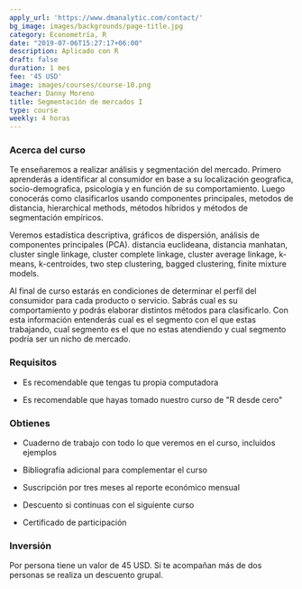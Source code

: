 ```yaml
---
apply_url: 'https://www.dmanalytic.com/contact/'
bg_image: images/backgrounds/page-title.jpg
category: Econometría, R
date: "2019-07-06T15:27:17+06:00"
description: Aplicado con R
draft: false
duration: 1 mes
fee: '45 USD'
image: images/courses/course-10.png
teacher: Danny Moreno
title: Segmentación de mercados I
type: course
weekly: 4 horas
---
```


### Acerca del curso

Te enseñaremos a realizar análisis y segmentación del mercado. Primero aprenderás a identificar al consumidor en base a su localización geografica, socio-demografica,  psicologia y en función de su comportamiento. Luego conocerás como clasificarlos usando componentes principales, metodos de distancia, hierarchical methods, métodos híbridos y métodos de segmentación empíricos.

Veremos estadística descriptiva, gráficos de dispersión, análisis de componentes principales (PCA). distancia euclideana, distancia manhatan, cluster single linkage, cluster complete linkage, cluster average linkage, k-means, k-centroides, two step clustering, bagged clustering, finite mixture models.

Al final de curso estarás en condiciones de determinar el perfil del consumidor para cada producto o servicio. Sabrás cual es su comportamiento y podrás elaborar distintos métodos para clasificarlo. Con esta información entenderás cual es el segmento con el que estas trabajando, cual segmento es el que no estas atendiendo y cual segmento podría ser un nicho de mercado. </p>

### Requisitos

* Es recomendable que tengas tu propia computadora

* Es recomendable que hayas tomado nuestro curso de "R desde cero"

### Obtienes

* Cuaderno de trabajo con todo lo que veremos en el curso, incluidos ejemplos

* Bibliografía adicional para complementar el curso

* Suscripción por tres meses al reporte económico mensual

* Descuento si continuas con el siguiente curso

* Certificado de participación


### Inversión

Por persona tiene un valor de 45 USD. Si te acompañan más de dos personas se realiza un descuento grupal.